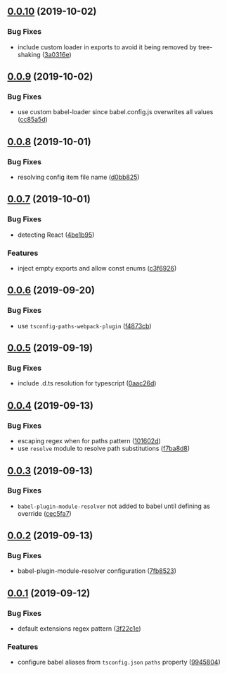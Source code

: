 ## [0.0.10](https://github.com/gavar/webpackery/compare/v/babel-configurer/0.0.9...v/babel-configurer/0.0.10) (2019-10-02)


### Bug Fixes

* include custom loader in exports to avoid it being removed by tree-shaking ([3a0316e](https://github.com/gavar/webpackery/commit/3a0316e))

## [0.0.9](https://github.com/gavar/webpackery/compare/v/babel-configurer/0.0.8...v/babel-configurer/0.0.9) (2019-10-02)


### Bug Fixes

* use custom babel-loader since babel.config.js overwrites all values ([cc85a5d](https://github.com/gavar/webpackery/commit/cc85a5d))

## [0.0.8](https://github.com/gavar/webpackery/compare/v/babel-configurer/0.0.7...v/babel-configurer/0.0.8) (2019-10-01)


### Bug Fixes

* resolving config item file name ([d0bb825](https://github.com/gavar/webpackery/commit/d0bb825))

## [0.0.7](https://github.com/gavar/webpackery/compare/v/babel-configurer/0.0.6...v/babel-configurer/0.0.7) (2019-10-01)


### Bug Fixes

* detecting React ([4be1b95](https://github.com/gavar/webpackery/commit/4be1b95))


### Features

* inject empty exports and allow const enums ([c3f6926](https://github.com/gavar/webpackery/commit/c3f6926))

## [0.0.6](https://github.com/gavar/webpackery/compare/v/babel-configurer/0.0.5...v/babel-configurer/0.0.6) (2019-09-20)


### Bug Fixes

* use `tsconfig-paths-webpack-plugin` ([f4873cb](https://github.com/gavar/webpackery/commit/f4873cb))

## [0.0.5](https://github.com/gavar/webpackery/compare/v/babel-configurer/0.0.4...v/babel-configurer/0.0.5) (2019-09-19)


### Bug Fixes

* include .d.ts resolution for typescript ([0aac26d](https://github.com/gavar/webpackery/commit/0aac26d))

## [0.0.4](https://github.com/gavar/webpackery/compare/v/babel-configurer/0.0.3...v/babel-configurer/0.0.4) (2019-09-13)


### Bug Fixes

* escaping regex when for paths pattern ([101602d](https://github.com/gavar/webpackery/commit/101602d))
* use `resolve` module to resolve path substitutions ([f7ba8d8](https://github.com/gavar/webpackery/commit/f7ba8d8))

## [0.0.3](https://github.com/gavar/webpackery/compare/v/babel-configurer/0.0.2...v/babel-configurer/0.0.3) (2019-09-13)


### Bug Fixes

* `babel-plugin-module-resolver` not added to babel until defining as override ([cec5fa7](https://github.com/gavar/webpackery/commit/cec5fa7))

## [0.0.2](https://github.com/gavar/webpackery/compare/v/babel-configurer/0.0.1...v/babel-configurer/0.0.2) (2019-09-13)


### Bug Fixes

* babel-plugin-module-resolver configuration ([7fb8523](https://github.com/gavar/webpackery/commit/7fb8523))

## [0.0.1](https://github.com/gavar/webpackery/compare/v/babel-configurer/0.0.0...v/babel-configurer/0.0.1) (2019-09-12)


### Bug Fixes

* default extensions regex pattern ([3f22c1e](https://github.com/gavar/webpackery/commit/3f22c1e))


### Features

* configure babel aliases from `tsconfig.json` `paths` property ([9945804](https://github.com/gavar/webpackery/commit/9945804))
